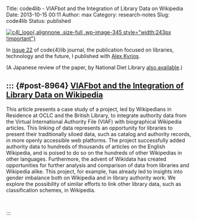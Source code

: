 Title: code4lib - VIAFbot and the Integration of Library Data on Wikipedia
Date: 2013-10-15 00:11
Author: max
Category: research-notes
Slug: code4lib
Status: published

[![c4l_logo]({static}/images/uploads/2013/10/c4l_logo.png){.alignnone .size-full .wp-image-345 style="width:243px !important"}]({static}/images/uploads/2013/10/c4l_logo.png)

In [issue 22](http://journal.code4lib.org/issues/issues/issue22) of code{4}lib journal, the publication focused on libraries, technology and the future, I published with [Alex Kyrios](http://www.linkedin.com/pub/alex-kyrios/26/5bb/38a).

(A Japanese review of the paper, by National Diet Library [also available](http://current.ndl.go.jp/e1517).)

::: {#post-8964}
[VIAFbot and the Integration of Library Data on Wikipedia](http://journal.code4lib.org/articles/8964)
-----------------------------------------------------------------------------------------------------

<div>

This article presents a case study of a project, led by Wikipedians in Residence at OCLC and the British Library, to integrate authority data from the Virtual International Authority File (VIAF) with biographical Wikipedia articles. This linking of data represents an opportunity for libraries to present their traditionally siloed data, such as catalog and authority records, in more openly accessible web platforms. The project successfully added authority data to hundreds of thousands of articles on the English Wikipedia, and is poised to do so on the hundreds of other Wikipedias in other languages. Furthermore, the advent of Wikidata has created opportunities for further analysis and comparison of data from libraries and Wikipedia alike. This project, for example, has already led to insights into gender imbalance both on Wikipedia and in library authority work. We explore the possibility of similar efforts to link other library data, such as classification schemes, in Wikipedia.

 

</div>
:::
